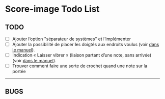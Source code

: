 # Score-image Todo List

## TODO

- [ ] Ajouter l’option "séparateur de systèmes" et l’implémenter
- [ ] Ajouter la possibilité de placer les doigtés aux endroits voulus (voir [dans le manuel](https://lilypond.org/doc/v2.24/Documentation/snippets/keyboards)).
- [ ] Indication « Laisser vibrer » (liaison partant d’une note, sans arrivée) (voir [dans le manuel](https://lilypond.org/doc/v2.24/Documentation/snippets/keyboards)).
- [ ] Trouver comment faire une sorte de crochet quand une note sur la portée 

---

## BUGS

